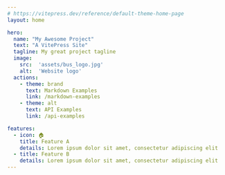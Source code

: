 ```yaml
---
# https://vitepress.dev/reference/default-theme-home-page
layout: home

hero:
  name: "My Awesome Project"
  text: "A VitePress Site"
  tagline: My great project tagline
  image:
    src:  'assets/bus_logo.jpg'
    alt:  'Website logo'
  actions:
    - theme: brand
      text: Markdown Examples
      link: /markdown-examples
    - theme: alt
      text: API Examples
      link: /api-examples

features:
  - icon: 🏠
    title: Feature A
    details: Lorem ipsum dolor sit amet, consectetur adipiscing elit
  - title: Feature B
    details: Lorem ipsum dolor sit amet, consectetur adipiscing elit
---
```


